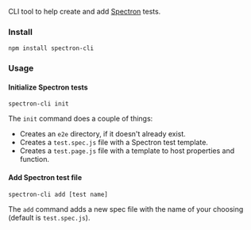 CLI tool to help create and add [Spectron](http://electron.atom.io/spectron/) tests.

### Install
`npm install spectron-cli`

### Usage

#### Initialize Spectron tests
`spectron-cli init`

The `init` command does a couple of things:
- Creates an `e2e` directory, if it doesn't already exist.
- Creates a `test.spec.js` file with a Spectron test template.
- Creates a `test.page.js` file with a template to host properties and function.

#### Add Spectron test file
`spectron-cli add [test name]`

The `add` command adds a new spec file with the name of your choosing (default is `test.spec.js`).
